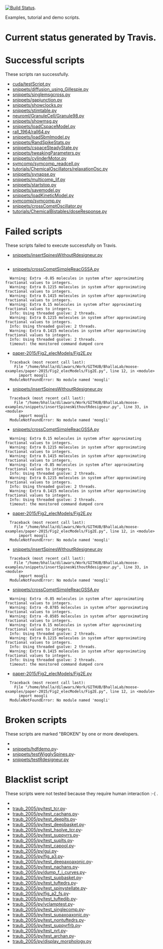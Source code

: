 [![Build Status](https://travis-ci.org/BhallaLab/moose-examples.svg?branch=master)](https://travis-ci.org/BhallaLab/moose-examples).

Examples, tutorial and demo scripts.

# Current status generated by Travis.
# Successful scripts

These scripts ran successfully.

- [ cuda/testScript.py ](https://github.com/BhallaLab/moose-examples/blob/master/cuda/testScript.py)
- [ snippets/diffusion_using_Gillespie.py ](https://github.com/BhallaLab/moose-examples/blob/master/snippets/diffusion_using_Gillespie.py)
- [ snippets/singlemsgcross.py ](https://github.com/BhallaLab/moose-examples/blob/master/snippets/singlemsgcross.py)
- [ snippets/gapjunction.py ](https://github.com/BhallaLab/moose-examples/blob/master/snippets/gapjunction.py)
- [ snippets/showclocks.py ](https://github.com/BhallaLab/moose-examples/blob/master/snippets/showclocks.py)
- [ snippets/stimtable.py ](https://github.com/BhallaLab/moose-examples/blob/master/snippets/stimtable.py)
- [ neuroml/GranuleCell/Granule98.py ](https://github.com/BhallaLab/moose-examples/blob/master/neuroml/GranuleCell/Granule98.py)
- [ snippets/showmsg.py ](https://github.com/BhallaLab/moose-examples/blob/master/snippets/showmsg.py)
- [ snippets/loadCspaceModel.py ](https://github.com/BhallaLab/moose-examples/blob/master/snippets/loadCspaceModel.py)
- [ rall_1964/rall64.py ](https://github.com/BhallaLab/moose-examples/blob/master/rall_1964/rall64.py)
- [ snippets/loadSbmlmodel.py ](https://github.com/BhallaLab/moose-examples/blob/master/snippets/loadSbmlmodel.py)
- [ snippets/RandSpikeStats.py ](https://github.com/BhallaLab/moose-examples/blob/master/snippets/RandSpikeStats.py)
- [ snippets/cspaceSteadyState.py ](https://github.com/BhallaLab/moose-examples/blob/master/snippets/cspaceSteadyState.py)
- [ snippets/tweakingParameters.py ](https://github.com/BhallaLab/moose-examples/blob/master/snippets/tweakingParameters.py)
- [ snippets/cylinderMotor.py ](https://github.com/BhallaLab/moose-examples/blob/master/snippets/cylinderMotor.py)
- [ symcomp/symcomp_readcell.py ](https://github.com/BhallaLab/moose-examples/blob/master/symcomp/symcomp_readcell.py)
- [ tutorials/ChemicalOscillators/relaxationOsc.py ](https://github.com/BhallaLab/moose-examples/blob/master/tutorials/ChemicalOscillators/relaxationOsc.py)
- [ snippets/synapse.py ](https://github.com/BhallaLab/moose-examples/blob/master/snippets/synapse.py)
- [ snippets/multicomp_lif.py ](https://github.com/BhallaLab/moose-examples/blob/master/snippets/multicomp_lif.py)
- [ snippets/startstop.py ](https://github.com/BhallaLab/moose-examples/blob/master/snippets/startstop.py)
- [ snippets/savemodel.py ](https://github.com/BhallaLab/moose-examples/blob/master/snippets/savemodel.py)
- [ snippets/loadKineticModel.py ](https://github.com/BhallaLab/moose-examples/blob/master/snippets/loadKineticModel.py)
- [ symcomp/symcomp.py ](https://github.com/BhallaLab/moose-examples/blob/master/symcomp/symcomp.py)
- [ snippets/crossComptOscillator.py ](https://github.com/BhallaLab/moose-examples/blob/master/snippets/crossComptOscillator.py)
- [ tutorials/ChemicalBistables/doseResponse.py ](https://github.com/BhallaLab/moose-examples/blob/master/tutorials/ChemicalBistables/doseResponse.py)

# Failed scripts

These scripts failed to execute successfully on Travis.

- [ snippets/insertSpinesWithoutRdesigneur.py ](https://github.com/BhallaLab/moose-examples/blob/master/snippets/insertSpinesWithoutRdesigneur.py)

```
```
- [ snippets/crossComptSimpleReacGSSA.py ](https://github.com/BhallaLab/moose-examples/blob/master/snippets/crossComptSimpleReacGSSA.py)

```
  Warning: Extra -0.85 molecules in system after approximating  fractional values to integers.
  Warning: Extra 0.1215 molecules in system after approximating  fractional values to integers.
  Warning: Extra 0.1415 molecules in system after approximating  fractional values to integers.
  Warning: Extra 0.15 molecules in system after approximating  fractional values to integers.
  Info: Using threaded gsolve: 2 threads. 
  Warning: Extra 0.1215 molecules in system after approximating  fractional values to integers.
  Info: Using threaded gsolve: 2 threads. 
  Warning: Extra 0.1415 molecules in system after approximating  fractional values to integers.
  Info: Using threaded gsolve: 2 threads. 
  timeout: the monitored command dumped core
```
- [ paper-2015/Fig2_elecModels/Fig2E.py ](https://github.com/BhallaLab/moose-examples/blob/master/paper-2015/Fig2_elecModels/Fig2E.py)

```
  Traceback (most recent call last):
    File "/home/bhalla/dilawars/Work/GITHUB/BhallaLab/moose-examples/paper-2015/Fig2_elecModels/Fig2E.py", line 12, in <module>
      import moogli
  ModuleNotFoundError: No module named 'moogli'
```
- [ snippets/insertSpinesWithoutRdesigneur.py ](https://github.com/BhallaLab/moose-examples/blob/master/snippets/insertSpinesWithoutRdesigneur.py)

```
  Traceback (most recent call last):
    File "/home/bhalla/dilawars/Work/GITHUB/BhallaLab/moose-examples/snippets/insertSpinesWithoutRdesigneur.py", line 33, in <module>
      import moogli
  ModuleNotFoundError: No module named 'moogli'
```
- [ snippets/crossComptSimpleReacGSSA.py ](https://github.com/BhallaLab/moose-examples/blob/master/snippets/crossComptSimpleReacGSSA.py)

```
  Warning: Extra 0.15 molecules in system after approximating  fractional values to integers.
  Warning: Extra 0.1215 molecules in system after approximating  fractional values to integers.
  Warning: Extra 0.1415 molecules in system after approximating  fractional values to integers.
  Warning: Extra -0.85 molecules in system after approximating  fractional values to integers.
  Info: Using threaded gsolve: 2 threads. 
  Warning: Extra 0.1215 molecules in system after approximating  fractional values to integers.
  Info: Using threaded gsolve: 2 threads. 
  Warning: Extra 0.1415 molecules in system after approximating  fractional values to integers.
  Info: Using threaded gsolve: 2 threads. 
  timeout: the monitored command dumped core
```
- [ paper-2015/Fig2_elecModels/Fig2E.py ](https://github.com/BhallaLab/moose-examples/blob/master/paper-2015/Fig2_elecModels/Fig2E.py)

```
  Traceback (most recent call last):
    File "/home/bhalla/dilawars/Work/GITHUB/BhallaLab/moose-examples/paper-2015/Fig2_elecModels/Fig2E.py", line 12, in <module>
      import moogli
  ModuleNotFoundError: No module named 'moogli'
```
- [ snippets/insertSpinesWithoutRdesigneur.py ](https://github.com/BhallaLab/moose-examples/blob/master/snippets/insertSpinesWithoutRdesigneur.py)

```
  Traceback (most recent call last):
    File "/home/bhalla/dilawars/Work/GITHUB/BhallaLab/moose-examples/snippets/insertSpinesWithoutRdesigneur.py", line 33, in <module>
      import moogli
  ModuleNotFoundError: No module named 'moogli'
```
- [ snippets/crossComptSimpleReacGSSA.py ](https://github.com/BhallaLab/moose-examples/blob/master/snippets/crossComptSimpleReacGSSA.py)

```
  Warning: Extra -0.85 molecules in system after approximating  fractional values to integers.
  Warning: Extra -0.8785 molecules in system after approximating  fractional values to integers.
  Warning: Extra -0.8585 molecules in system after approximating  fractional values to integers.
  Warning: Extra 0.15 molecules in system after approximating  fractional values to integers.
  Info: Using threaded gsolve: 2 threads. 
  Warning: Extra 0.1215 molecules in system after approximating  fractional values to integers.
  Info: Using threaded gsolve: 2 threads. 
  Warning: Extra 0.1415 molecules in system after approximating  fractional values to integers.
  Info: Using threaded gsolve: 2 threads. 
  timeout: the monitored command dumped core
```
- [ paper-2015/Fig2_elecModels/Fig2E.py ](https://github.com/BhallaLab/moose-examples/blob/master/paper-2015/Fig2_elecModels/Fig2E.py)

```
  Traceback (most recent call last):
    File "/home/bhalla/dilawars/Work/GITHUB/BhallaLab/moose-examples/paper-2015/Fig2_elecModels/Fig2E.py", line 12, in <module>
      import moogli
  ModuleNotFoundError: No module named 'moogli'
```

# Broken scripts

These scripts are marked "BROKEN" by one or more developers.

- 
- [snippets/hdfdemo.py](https://github.com/BhallaLab/moose-examples/blob/master/snippets/hdfdemo.py)- 
- [snippets/testWigglySpines.py](https://github.com/BhallaLab/moose-examples/blob/master/snippets/testWigglySpines.py)- 
- [snippets/testRdesigneur.py](https://github.com/BhallaLab/moose-examples/blob/master/snippets/testRdesigneur.py)

# Blacklist script

These scripts were not tested because they require human interaction :-( .

- 
- [traub_2005/py/test_tcr.py](https://github.com/BhallaLab/moose-examples/blob/master/traub_2005/py/test_tcr.py)- 
- [traub_2005/py/test_cachans.py](https://github.com/BhallaLab/moose-examples/blob/master/traub_2005/py/test_cachans.py)- 
- [traub_2005/py/test_deeplts.py](https://github.com/BhallaLab/moose-examples/blob/master/traub_2005/py/test_deeplts.py)- 
- [traub_2005/py/test_deepbasket.py](https://github.com/BhallaLab/moose-examples/blob/master/traub_2005/py/test_deepbasket.py)- 
- [traub_2005/py/test_hsolve_tcr.py](https://github.com/BhallaLab/moose-examples/blob/master/traub_2005/py/test_hsolve_tcr.py)- 
- [traub_2005/py/test_suppyrrs.py](https://github.com/BhallaLab/moose-examples/blob/master/traub_2005/py/test_suppyrrs.py)- 
- [traub_2005/py/test_suplts.py](https://github.com/BhallaLab/moose-examples/blob/master/traub_2005/py/test_suplts.py)- 
- [traub_2005/py/test_capool.py](https://github.com/BhallaLab/moose-examples/blob/master/traub_2005/py/test_capool.py)- 
- [traub_2005/py/gui.py](https://github.com/BhallaLab/moose-examples/blob/master/traub_2005/py/gui.py)- 
- [traub_2005/py/fig_a3.py](https://github.com/BhallaLab/moose-examples/blob/master/traub_2005/py/fig_a3.py)- 
- [traub_2005/py/test_deepaxoaxonic.py](https://github.com/BhallaLab/moose-examples/blob/master/traub_2005/py/test_deepaxoaxonic.py)- 
- [traub_2005/py/test_nachans.py](https://github.com/BhallaLab/moose-examples/blob/master/traub_2005/py/test_nachans.py)- 
- [traub_2005/py/dump_f_i_curves.py](https://github.com/BhallaLab/moose-examples/blob/master/traub_2005/py/dump_f_i_curves.py)- 
- [traub_2005/py/test_supbasket.py](https://github.com/BhallaLab/moose-examples/blob/master/traub_2005/py/test_supbasket.py)- 
- [traub_2005/py/test_tuftedrs.py](https://github.com/BhallaLab/moose-examples/blob/master/traub_2005/py/test_tuftedrs.py)- 
- [traub_2005/py/test_spinystellate.py](https://github.com/BhallaLab/moose-examples/blob/master/traub_2005/py/test_spinystellate.py)- 
- [traub_2005/py/fig_a2_fs.py](https://github.com/BhallaLab/moose-examples/blob/master/traub_2005/py/fig_a2_fs.py)- 
- [traub_2005/py/test_tuftedib.py](https://github.com/BhallaLab/moose-examples/blob/master/traub_2005/py/test_tuftedib.py)- 
- [traub_2005/py/vclamptest.py](https://github.com/BhallaLab/moose-examples/blob/master/traub_2005/py/vclamptest.py)- 
- [traub_2005/py/test_singlecomp.py](https://github.com/BhallaLab/moose-examples/blob/master/traub_2005/py/test_singlecomp.py)- 
- [traub_2005/py/test_supaxoaxonic.py](https://github.com/BhallaLab/moose-examples/blob/master/traub_2005/py/test_supaxoaxonic.py)- 
- [traub_2005/py/test_nontuftedrs.py](https://github.com/BhallaLab/moose-examples/blob/master/traub_2005/py/test_nontuftedrs.py)- 
- [traub_2005/py/test_suppyrfrb.py](https://github.com/BhallaLab/moose-examples/blob/master/traub_2005/py/test_suppyrfrb.py)- 
- [traub_2005/py/test_nrt.py](https://github.com/BhallaLab/moose-examples/blob/master/traub_2005/py/test_nrt.py)- 
- [traub_2005/py/test_archan.py](https://github.com/BhallaLab/moose-examples/blob/master/traub_2005/py/test_archan.py)- 
- [traub_2005/py/display_morphology.py](https://github.com/BhallaLab/moose-examples/blob/master/traub_2005/py/display_morphology.py)

